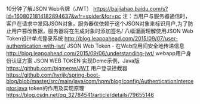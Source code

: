 10分钟了解JSON Web令牌（JWT）
						  https://baijiahao.baidu.com/s?id=1608021814182894637&wfr=spider&for=pc
						  注：当用户与服务器通信时，客户在请求中发回JSON对象。服务器仅依赖于这个JSON对象来标识用户,为了防止用户篡改数据，服务器将在生成对象时添加签名/
八幅漫画理解使用JSON Web Token设计单点登录系统
	http://blog.leapoahead.com/2015/09/07/user-authentication-with-jwt/
JSON Web Token - 在Web应用间安全地传递信息
	http://blog.leapoahead.com/2015/09/06/understanding-jwt/
webapp用户身份认证方案 JSON WEB TOKEN 实现Deme示例，Java版
	https://github.com/bigmeow/JWT
用户登录拦截器
	https://github.com/hyrijk/spring-boot-blog/blob/master/src/main/java/com/hpm/blog/config/AuthenticationInterceptor.java
token的作用及实现原理
	https://blog.csdn.net/qq_32784541/article/details/79655146